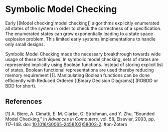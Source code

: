 # Symbolic Model Checking
Early [[Model checking|model checking]] algorithms explicitly enumerated all states of the system in order to check the correctness of a specification. The enumerated states can grow exponentially leading to a state space explosion problem. This limited early systems implementations to handle only small designs. 

Symbolic Model Checking made the necessary breakthrough towards wide usage of these techniques. In symbolic model checking, sets of states are represented implicitly using Boolean functions. Instead of storing explicit list of states, Boolean functional representations are used thereby reducing memory requirement [1]. Manipulating Boolean functions can be done efficiently with Reduced Ordered [[Binary Decision Diagrams]] (ROBDD or BDD for short).


## References
[1] A. Biere, A. Cimatti, E. M. Clarke, O. Strichman, and Y. Zhu, “Bounded Model Checking,” in _Advances in Computers_, vol. 58, Elsevier, 2003, pp. 117–148. doi: [10.1016/S0065-2458(03)58003-2](https://doi.org/10.1016/S0065-2458(03)58003-2). #on-Zotero 